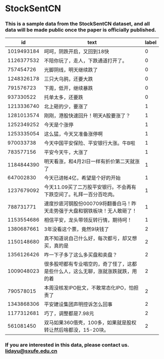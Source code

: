 # StockSentCN



### This is a sample data from the StockSentCN dataset, and all data will be made public once the paper is officially published.

| id       | text                                                         | label |
|----------|--------------------------------------------------------------|-------|
| 1019493184 | 呵呵，阴跌开启，又回到18快                                   | 0     |
| 1126377532 | 不陪你玩了，走人，下跌通道打开了。                           | 0     |
| 757454726 | 光脚阴线，明天继续跌了                                       | 0     |
| 1248326178 | 三只大乌鸦，还要大跌                                         | 0     |
| 791576723 | 下周，低开，继续暴跌                                         | 0     |
| 937330522 | 托单太多，还要跌                                             | 0     |
| 1213336740 | 北上砸的少，要涨了                                          | 1     |
| 1281013574 | 刚刚，港股快速回升！明天A股要涨了？                         | 1     |
| 1252349252 | 今天是个涨停                                                 | 1     |
| 1253335054 | 这么猛，今天又准备涨停啊                                     | 1     |
| 970033738 | 今天中国平安保险、平安银行大涨。牛B啦                        | 1     |
| 783577156 | 平安今天牛，大涨了                                           | 1     |
| 1184844390 | 明天看涨，和4月2I日一样有折价第二天就涨了                     | 1     |
| 647002830 | 今天已进帐4亿，希望是个好的开始                               | 1     |
| 1237679092 | 今天11.09买了二万股平安银行。不会再有下跌空间了。礼拜一百分百吃肉。 | 1     |
| 788731771 | 速度抄底河钢股份000709将翻番白马！昨天走势强于大盘和钢铁板块！无人敢砸了！ | 1     |
| 1153554686 | 相信平安，龙头带领反转行情，期待呵！                         | 1     |
| 1380687661 | 3年没看这个票，竟然9块钱了                                  | 2     |
| 1150148680 | 真不知道说自己什么好，每次都亏，却又想买，真的是              | 2     |
| 1356126426 | 咋一下子多了这么多买盘和卖盘？                               | 2     |
| 1009048023 | 很多股吧都有专业唱空的，奇了怪了，这都是些什么人，这么无聊，涨就涨跌就跌，用的着 | 2     |
| 790578015 | 本周没核发IPO批文，不敢常态化IPO，怕担责了                   | 2     |
| 1343868306 | 平安建设集团声明控诉怎么回事                                 | 2     |
| 1177312681 | 巧了，调整都是7.98元                                         | 2     |
| 561081450 | 双马如果360借壳，100多，如果就是股权转让然后啥都没，15-20块。 | 2     |




### If you are interested in this data, please contact us. lidayu@sxufe.edu.cn
